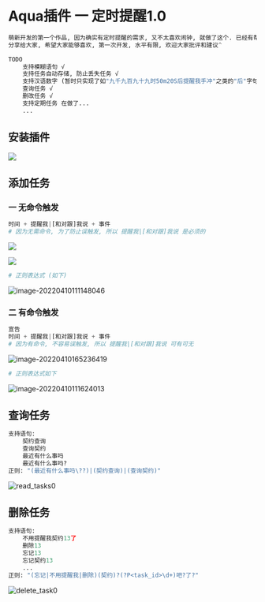 # Aqua插件 一 定时提醒1.0

```python
萌新开发的第一个作品, 因为确实有定时提醒的需求, 又不太喜欢闹钟, 就做了这个. 已经有帮到自己和室友很多.
分享给大家, 希望大家能够喜欢, 第一次开发, 水平有限, 欢迎大家批评和建议^
```

```python
TODO
	支持模糊语句 √
	支持任务自动存储, 防止丢失任务 √
    支持汉语数字 (暂时只实现了如"九千九百九十九时50m20S后提醒我手冲"之类的"后"字句)(详情见正则表达式)
	查询任务 √
    删改任务 √
    支持定期任务 在做了...
    ...
```

## 安装插件

![](https://github.com/Luciferation/Image/blob/master/Image/ImageOfScheduledTask/0.png)

## 添加任务

### 一 无命令触发

```python
时间 + 提醒我|[和对跟]我说 + 事件
# 因为无需命令, 为了防止误触发, 所以 提醒我|[和对跟]我说 是必须的
```

![](https://github.com/Luciferation/Image/blob/master/Image/ImageOfScheduledTask/11.png)

![](https://github.com/Luciferation/Image/blob/master/Image/ImageOfScheduledTask/12.png?raw=true)

```python
# 正则表达式 (如下)
```

![image-20220410111148046](https://github.com/Luciferation/Image/blob/master/Image/ImageOfScheduledTask/15.png)

### 二 有命令触发

```python
宣告
时间 + 提醒我|[和对跟]我说 + 事件
# 因为有命令, 不容易误触发, 所以 提醒我|[和对跟]我说 可有可无
```

![image-20220410165236419](https://github.com/Luciferation/Image/blob/master/Image/ImageOfScheduledTask/23.png?raw=true)

```python
# 正则表达式如下
```

![image-20220410111624013](https://github.com/Luciferation/Image/blob/master/Image/ImageOfScheduledTask/25.png?raw=true)

## 查询任务

```python
支持语句:
    契约查询
    查询契约
	最近有什么事吗
    最近有什么事吗?
正则: "(最近有什么事吗\??)|(契约查询)|(查询契约)"
```

![read_tasks0](https://github.com/Luciferation/Image/blob/master/Image/ImageOfScheduledTask/read_tasks0.png)

## 删除任务

```python
支持语句:
    不用提醒我契约13了
	删除13
    忘记13
	忘记契约13
    ...
正则: "(忘记|不用提醒我|删除)(契约)?(?P<task_id>\d+)吧?了?"
```

![delete_task0](https://github.com/Luciferation/Image/blob/master/Image/ImageOfScheduledTask/delete_task0.png)
